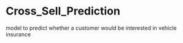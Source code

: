 # Cross_Sell_Prediction
model to predict whether a customer would be interested in vehicle insurance

